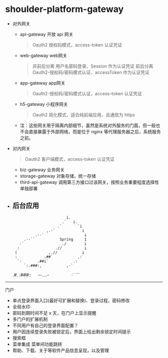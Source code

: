 # shoulder-platform-gateway

- 对外网关
    - api-gateway 开放 api 网关
        > Oauth2 授权码模式，access-token 认证凭证
    - web-gateway web网关
        > 非前后分离 用户名密码登录、Session 作为认证凭证
        > 前后分离 Oauth2-授权码/密码模式认证、accessToken 作为认证凭证
    - app-gateway app网关
        > Oauth2-授权码/密码模式认证，access-token 认证凭证 
    - h5-gateway 小程序网关
        > Oauth2 简化模式，适合纯前端应用，且通信为 https
    - 注：这些网关用于隔离内部细节，虽然是系统对外服务的门面，但一般也不会直接暴露于外部网络，而是位于 nginx 等代理服务器之后，系统服务之前。

- 对内网关
    > Oauth2 客户端模式，access-token 认证凭证
    - biz-gateway 业务网关
    - storage-gateway 对象存储，统一存储
    - third-api-gateway 调用第三方接口过该网关，按照业务重要程度选择性单独部署

- 后台应用
    - 

           
                              i.        
                            .`   i.      
                          .`       `i      
                     ,.·`            i      
                .··`                  i     
           .··``           Spring     1     
         ·`                 ./        i     
        :                .//          i     
       (              ,.//           i      
       :            .##`           ,:      
        `·       .##i`           .:       
           `:.###:,           ,·`        
     .#.  :###::`   `--....-`         
     `·`  ```    

----

门户

- 单点登录界面入口(最好可扩展和替换)、登录过程、密码修改
- 全局水印
- 密码到期时间不足 x 天，在门户上显示提醒
- 多门户的扩展机制
- 不同用户有自己的登录界面配置？
- 用户因连续登录失败被锁定后，界面上给出剩余锁定时间提示
- 搜索框
- 菜单集成 菜单间功能跳转
- 帮助、下载、关于等软件产品信息呈现，以及管理
